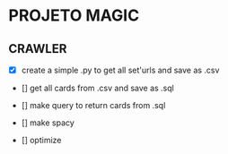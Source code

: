 # PROJETO MAGIC

## CRAWLER

- [x] create a simple .py to get all set'urls and save as .csv

- [] get all cards from .csv and save as .sql

- [] make query to return cards from .sql

- [] make spacy

- [] optimize